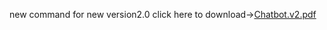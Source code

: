 new command for new version2.0
click here to download->[Chatbot.v2.pdf](https://github.com/Satish2004/ChatBOTxSAtish_V2.0/files/15052777/Chatbot.v2.pdf)
